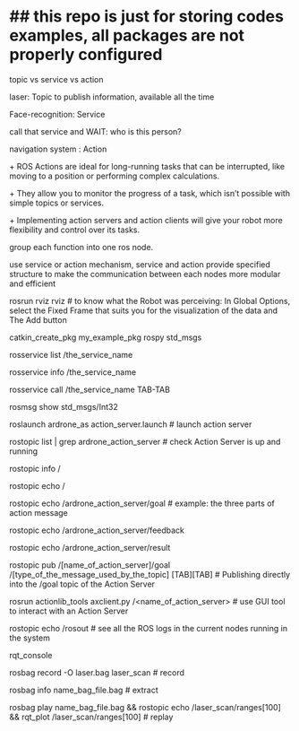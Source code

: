 # \## this repo is just for storing codes examples, all packages are not properly configured





topic vs service vs action 



laser: Topic to publish information, available all the time



Face-recognition: Service

call that service and WAIT: who is this person?



navigation system : Action

\+ ROS Actions are ideal for long-running tasks that can be interrupted, like moving to a position or performing complex calculations.

\+ They allow you to monitor the progress of a task, which isn’t possible with simple topics or services.

\+ Implementing action servers and action clients will give your robot more flexibility and control over its tasks.







group each function into one ros node.

use service or action mechanism, service and action provide specified structure to make the communication between each nodes more modular and efficient





rosrun rviz rviz    # to know what the Robot was perceiving: In Global Options, select the Fixed Frame that suits you for the visualization of the data and The Add button





catkin\_create\_pkg my\_example\_pkg rospy std\_msgs    



rosservice list /the\_service\_name

rosservice info /the\_service\_name

rosservice call /the\_service\_name TAB-TAB



rosmsg show std\_msgs/Int32

roslaunch ardrone\_as action\_server.launch  # launch action server

rostopic list | grep ardrone\_action\_server  # check Action Server is up and running

rostopic info /<topic>

rostopic echo /<topic>

rostopic echo /ardrone\_action\_server/goal    # example: the three parts of action message

rostopic echo /ardrone\_action\_server/feedback

rostopic echo /ardrone\_action\_server/result

rostopic pub /\[name\_of\_action\_server]/goal /\[type\_of\_the\_message\_used\_by\_the\_topic] \[TAB]\[TAB]  # Publishing directly into the /goal topic of the Action Server

rosrun actionlib\_tools axclient.py /<name\_of\_action\_server>  # use GUI tool to interact with an Action Server



rostopic echo /rosout  # see all the ROS logs in the current nodes running in the system

rqt\_console



rosbag record -O laser.bag laser\_scan # record

rosbag info name\_bag\_file.bag     # extract

rosbag play name\_bag\_file.bag  \&\& rostopic echo /laser\_scan/ranges\[100] \&\& rqt\_plot /laser\_scan/ranges\[100]    # replay

